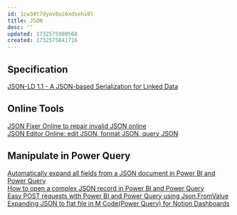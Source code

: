 ```yaml
---
id: 1cw34t7dyov8ui6xdsehi0l
title: JSON
desc: ''
updated: 1732575980568
created: 1732575041716
---
```


<!-- cspell:ignore 1cw34t7dyov8ui6xdsehi0l -->

<!-- cSpell:words -->

## Specification ##

[JSON-LD 1.1 - A JSON-based Serialization for Linked Data](https://www.w3.org/TR/json-ld/)  

## Online Tools ##

[JSON Fixer Online to repair invalid JSON online](https://codebeautify.org/json-fixer)  
[JSON Editor Online: edit JSON, format JSON, query JSON](https://jsoneditoronline.org/)  

## Manipulate in Power Query ##

[Automatically expand all fields from a JSON document in Power BI and Power Query](https://www.thebiccountant.com/2018/06/17/automatically-expand-all-fields-from-a-json-document-in-power-bi-and-power-query/)  
[How to open a complex JSON record in Power BI and Power Query](https://www.thebiccountant.com/2018/06/17/automatically-expand-all-fields-from-a-json-document-in-power-bi-and-power-query/)  
[Easy POST requests with Power BI and Power Query using Json.FromValue](https://www.thebiccountant.com/2018/06/05/easy-post-requests-with-power-bi-and-power-query-using-json-fromvalue/)  
[Expanding JSON to flat file in M Code(Power Query) for Notion Dashboards](https://stackoverflow.com/questions/76298610/expanding-json-to-flat-file-in-m-codepower-query-for-notion-dashboards)  
